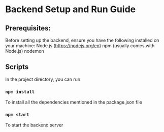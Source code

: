 # Backend Setup and Run Guide

## Prerequisites:

Before setting up the backend, ensure you have the following installed on your machine:
Node.js (https://nodejs.org/en)
npm (usually comes with Node.js)
nodemon

## Scripts

In the project directory, you can run:

### `npm install`
To install all the dependencies mentioned in the package.json file

### `npm start`
To start the backend server
